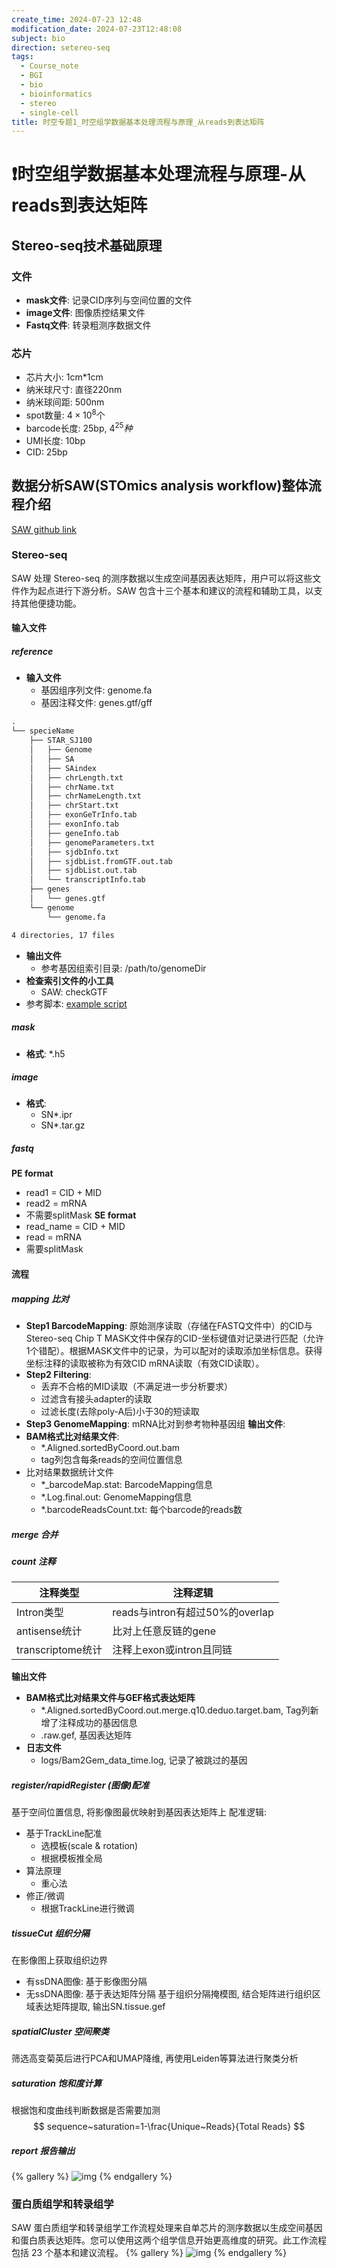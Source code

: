 ```yaml
---
create_time: 2024-07-23 12:48
modification_date: 2024-07-23T12:48:08
subject: bio
direction: setereo-seq
tags:
  - Course_note
  - BGI
  - bio
  - bioinformatics
  - stereo
  - single-cell
title: 时空专题1_时空组学数据基本处理流程与原理_从reads到表达矩阵
---
```

# ❗**时空组学数据基本处理流程与原理-从reads到表达矩阵**

## Stereo-seq技术基础原理
### 文件
- **mask文件**: 记录CID序列与空间位置的文件
- **image文件**: 图像质控结果文件
- **Fastq文件**: 转录粗测序数据文件
### 芯片
- 芯片大小: 1cm\*1cm
- 纳米球尺寸: 直径220nm
- 纳米球间距: 500nm
- spot数量: $4\times10^8$个
- barcode长度: 25bp, $4^{25}种$
- UMI长度: 10bp
- CID: 25bp
## 数据分析SAW(STOmics analysis workflow)整体流程介绍
[SAW github link](https://github.com/BGIResearch/SAW)
### Stereo-seq
SAW 处理 Stereo-seq 的测序数据以生成空间基因表达矩阵，用户可以将这些文件作为起点进行下游分析。SAW 包含十三个基本和建议的流程和辅助工具，以支持其他便捷功能。
#### 输入文件
##### reference
- **输入文件**
	- 基因组序列文件: genome.fa
	- 基因注释文件: genes.gtf$/$gff
```txt
.
└── specieName
    ├── STAR_SJ100
    │   ├── Genome
    │   ├── SA
    │   ├── SAindex
    │   ├── chrLength.txt
    │   ├── chrName.txt
    │   ├── chrNameLength.txt
    │   ├── chrStart.txt
    │   ├── exonGeTrInfo.tab
    │   ├── exonInfo.tab
    │   ├── geneInfo.tab
    │   ├── genomeParameters.txt
    │   ├── sjdbInfo.txt
    │   ├── sjdbList.fromGTF.out.tab
    │   ├── sjdbList.out.tab
    │   └── transcriptInfo.tab
    ├── genes
    │   └── genes.gtf
    └── genome
        └── genome.fa

4 directories, 17 files
```
- **输出文件**
	- 参考基因组索引目录: /path/to/genomeDir
- **检查索引文件的小工具**
	- SAW: checkGTF
- 参考脚本: [example script](https://github.com/STOmics/SAW/tree/c6a058239d944a427278ee262008d1828a96b13f/Scripts/pre_buildIndexedRef)
##### mask
- **格式**: *.h5
##### image
- **格式**: 
  - SN*.ipr
  - SN*.tar.gz
##### fastq
**PE format**
- read1 = CID + MID
- read2 = mRNA
- 不需要splitMask
**SE format**
- read_name = CID + MID
- read = mRNA
- 需要splitMask
#### 流程
##### mapping 比对
- **Step1 BarcodeMapping**: 原始测序读取（存储在FASTQ文件中）的CID与Stereo-seq Chip T MASK文件中保存的CID-坐标键值对记录进行匹配（允许1个错配）。根据MASK文件中的记录，为可以配对的读取添加坐标信息。获得坐标注释的读取被称为有效CID mRNA读取（有效CID读取）。
- **Step2 Filtering**: 
	- 丢弃不合格的MID读取（不满足进一步分析要求）
	- 过滤含有接头adapter的读取
	- 过滤长度(去除poly-A后)小于30的短读取
- **Step3 GenomeMapping**: mRNA比对到参考物种基因组
**输出文件**:
- **BAM格式比对结果文件**: 
	- *.Aligned.sortedByCoord.out.bam
	- tag列包含每条reads的空间位置信息
- 比对结果数据统计文件
	- *_barcodeMap.stat: BarcodeMapping信息
	- *.Log.final.out: GenomeMapping信息
	- *.barcodeReadsCount.txt: 每个barcode的reads数
##### merge 合并
##### count 注释

| 注释类型          | 注释逻辑                        |
| ----------------- | ------------------------------- |
| Intron类型        | reads与intron有超过50%的overlap |
| antisense统计     | 比对上任意反链的gene            |
| transcriptome统计 | 注释上exon或intron且同链        |

**输出文件**
- **BAM格式比对结果文件与GEF格式表达矩阵**
	- *.Aligned.sortedByCoord.out.merge.q10.deduo.target.bam, Tag列新增了注释成功的基因信息
	- .raw.gef, 基因表达矩阵
- **日志文件**
	- logs/Bam2Gem_data_time.log, 记录了被跳过的基因
##### register/rapidRegister (图像)配准
基于空间位置信息, 将影像图最优映射到基因表达矩阵上
配准逻辑:
- 基于TrackLine配准
	- 选模板(scale & rotation)
	- 根据模板推全局
- 算法原理
	- 重心法
- 修正/微调
	- 根据TrackLine进行微调
##### tissueCut 组织分隔
在影像图上获取组织边界
- 有ssDNA图像: 基于影像图分隔
- 无ssDNA图像: 基于表达矩阵分隔
基于组织分隔掩模图, 结合矩阵进行组织区域表达矩阵提取, 输出SN.tissue.gef
##### spatialCluster 空间聚类
筛选高变菊英后进行PCA和UMAP降维, 再使用Leiden等算法进行聚类分析
##### saturation 饱和度计算
根据饱和度曲线判断数据是否需要加测
$$
sequence~saturation=1-\frac{Unique~Reads}{Total Reads}
$$
##### report 报告输出

{% gallery %}
![img](/img/obsimg/SAW_v7.1_workflow.png)
{% endgallery %}
### 蛋白质组学和转录组学
SAW 蛋白质组学和转录组学工作流程处理来自单芯片的测序数据以生成空间基因和蛋白质表达矩阵。您可以使用这两个组学信息开始更高维度的研究。此工作流程包括 23 个基本和建议流程。
{% gallery %}
![img](/img/obsimg/SAW_pt_v7.1_workflow.png)
{% endgallery %}
